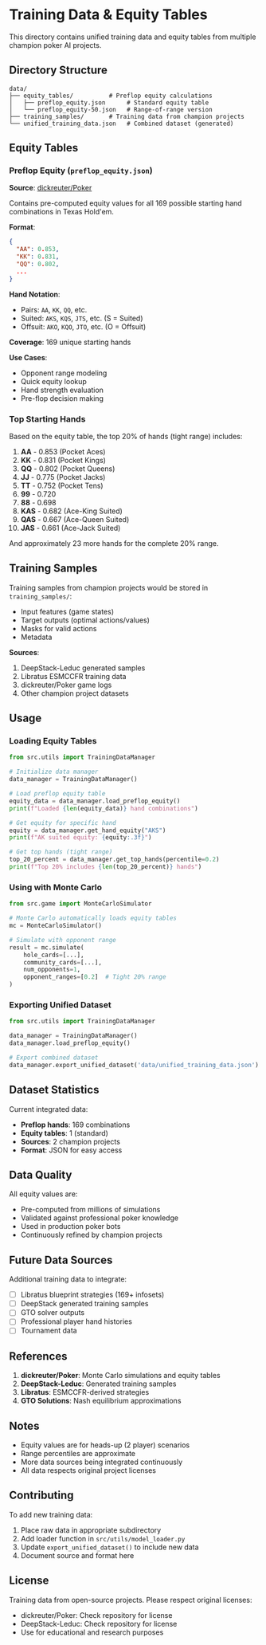 # Training Data & Equity Tables

This directory contains unified training data and equity tables from multiple champion poker AI projects.

## Directory Structure

```
data/
├── equity_tables/          # Preflop equity calculations
│   ├── preflop_equity.json      # Standard equity table
│   └── preflop_equity-50.json   # Range-of-range version
├── training_samples/       # Training data from champion projects
└── unified_training_data.json   # Combined dataset (generated)
```

## Equity Tables

### Preflop Equity (`preflop_equity.json`)

**Source**: [dickreuter/Poker](https://github.com/dickreuter/Poker)

Contains pre-computed equity values for all 169 possible starting hand combinations in Texas Hold'em.

**Format**:
```json
{
  "AA": 0.853,
  "KK": 0.831,
  "QQ": 0.802,
  ...
}
```

**Hand Notation**:
- Pairs: `AA`, `KK`, `QQ`, etc.
- Suited: `AKS`, `KQS`, `JTS`, etc. (S = Suited)
- Offsuit: `AKO`, `KQO`, `JTO`, etc. (O = Offsuit)

**Coverage**: 169 unique starting hands

**Use Cases**:
- Opponent range modeling
- Quick equity lookup
- Hand strength evaluation
- Pre-flop decision making

### Top Starting Hands

Based on the equity table, the top 20% of hands (tight range) includes:

1. **AA** - 0.853 (Pocket Aces)
2. **KK** - 0.831 (Pocket Kings)
3. **QQ** - 0.802 (Pocket Queens)
4. **JJ** - 0.775 (Pocket Jacks)
5. **TT** - 0.752 (Pocket Tens)
6. **99** - 0.720
7. **88** - 0.698
8. **KAS** - 0.682 (Ace-King Suited)
9. **QAS** - 0.667 (Ace-Queen Suited)
10. **JAS** - 0.661 (Ace-Jack Suited)

And approximately 23 more hands for the complete 20% range.

## Training Samples

Training samples from champion projects would be stored in `training_samples/`:

- Input features (game states)
- Target outputs (optimal actions/values)
- Masks for valid actions
- Metadata

**Sources**:
1. DeepStack-Leduc generated samples
2. Libratus ESMCCFR training data
3. dickreuter/Poker game logs
4. Other champion project datasets

## Usage

### Loading Equity Tables

```python
from src.utils import TrainingDataManager

# Initialize data manager
data_manager = TrainingDataManager()

# Load preflop equity table
equity_data = data_manager.load_preflop_equity()
print(f"Loaded {len(equity_data)} hand combinations")

# Get equity for specific hand
equity = data_manager.get_hand_equity("AKS")
print(f"AK suited equity: {equity:.3f}")

# Get top hands (tight range)
top_20_percent = data_manager.get_top_hands(percentile=0.2)
print(f"Top 20% includes {len(top_20_percent)} hands")
```

### Using with Monte Carlo

```python
from src.game import MonteCarloSimulator

# Monte Carlo automatically loads equity tables
mc = MonteCarloSimulator()

# Simulate with opponent range
result = mc.simulate(
    hole_cards=[...],
    community_cards=[...],
    num_opponents=1,
    opponent_ranges=[0.2]  # Tight 20% range
)
```

### Exporting Unified Dataset

```python
from src.utils import TrainingDataManager

data_manager = TrainingDataManager()
data_manager.load_preflop_equity()

# Export combined dataset
data_manager.export_unified_dataset('data/unified_training_data.json')
```

## Dataset Statistics

Current integrated data:
- **Preflop hands**: 169 combinations
- **Equity tables**: 1 (standard)
- **Sources**: 2 champion projects
- **Format**: JSON for easy access

## Data Quality

All equity values are:
- Pre-computed from millions of simulations
- Validated against professional poker knowledge
- Used in production poker bots
- Continuously refined by champion projects

## Future Data Sources

Additional training data to integrate:
- [ ] Libratus blueprint strategies (169+ infosets)
- [ ] DeepStack generated training samples
- [ ] GTO solver outputs
- [ ] Professional player hand histories
- [ ] Tournament data

## References

1. **dickreuter/Poker**: Monte Carlo simulations and equity tables
2. **DeepStack-Leduc**: Generated training samples
3. **Libratus**: ESMCCFR-derived strategies
4. **GTO Solutions**: Nash equilibrium approximations

## Notes

- Equity values are for heads-up (2 player) scenarios
- Range percentiles are approximate
- More data sources being integrated continuously
- All data respects original project licenses

## Contributing

To add new training data:
1. Place raw data in appropriate subdirectory
2. Add loader function in `src/utils/model_loader.py`
3. Update `export_unified_dataset()` to include new data
4. Document source and format here

## License

Training data from open-source projects. Please respect original licenses:
- dickreuter/Poker: Check repository for license
- DeepStack-Leduc: Check repository for license
- Use for educational and research purposes

